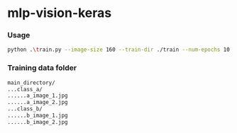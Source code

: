 # mlp-vision-keras
### Usage

```bash
python .\train.py --image-size 160 --train-dir ./train --num-epochs 10 --embedding-dim 384 --positional-encoding --self-attention
```

### Training data folder

```bash
main_directory/
...class_a/
......a_image_1.jpg
......a_image_2.jpg
...class_b/
......b_image_1.jpg
......b_image_2.jpg
```